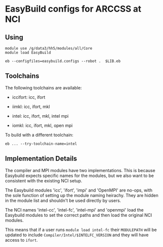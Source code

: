 EasyBuild configs for ARCCSS at NCI
===================================

Using
-----

    module use /g/data3/hh5/modules/all/Core
    module load EasyBuild

    eb --configfiles=easybuild.configs --robot .  $LIB.eb

Toolchains
----------

The following toolchains are available:

 * iccifort: icc, ifort

 * iimkl: icc, ifort, mkl

 * intel: icc, ifort, mkl, intel mpi

 * iomkl: icc, ifort, mkl, open mpi

To build with a different toolchain:

    eb ... --try-toolchain-name=intel

Implementation Details
----------------------

The compiler and MPI modules have two implementations. This is because
Easybuild expects specific names for the modules, but we also want to be
consistent with the existing NCI setup.

The Easybuild modules 'icc', 'ifort', 'impi' and 'OpenMPI' are no-ops, with the
sole function of setting up the module naming heirachy. They are hidden in the
module list and shouldn't be used directly by users.

The NCI names 'intel-cc', 'intel-fc', 'intel-mpi' and 'openmpi' load the
Easybuild modules to set the correct paths and then load the original NCI
modules.

This means that if a user runs `module load intel-fc` their `MODULEPATH` will
be updated to include `Compiler/Intel/$INTELFC_VERSION` and they will have
access to `ifort`.

